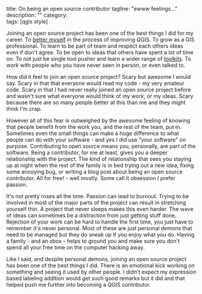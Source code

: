 title: On being an open source contributor
tagline: "ewww feelings..."
description: ""
category:  
tags: [qgis style]

Joining an open source project has been one of the best things I did for my career. To [better myself](http://nathanw.net/speaking.html) in the process of improving QGIS. To grow as a GIS professional. To learn to be part of team and respect each others ideas even if don't agree. To be open to ideas that others have spent a lot of time on. To not just be single tool pusher and learn a wider range of [toolkits](http://nathanw.net/2013/03/23/my-toolset/). To work with people who you have never seen in person, or even talked to.

How did it feel to join an open source project? Scary but awesome I would say. Scary in that that everyone would read my code - my very amateur code. Scary in that I had never really joined an open source project before and wasn't sure what everyone would think of my work, or my ideas.
Scary because there are so many people better at this than me and they might think I'm crap.

However all of this fear is outweighed by the awesome feeling of knowing that people benefit from the work you, and the rest of the team, put in. Sometimes even the small things can make a huge difference to what people can do with your software - and yes I did use "your software" on purpose. Contributing to open source means you, personally, are part of the software. Being a contributor, for me at least, gives you a deeper relationship with the project. The kind of relationship that sees you staying up at night when the rest of the family is in bed trying out a new idea, fixing some annoying bug, or writing a blog post about being an open source contributor. All for free! - well mostly. Some call it obsession I prefer passion.

It's not pretty roses all the time. Passion can lead to burnout. Trying to be involved in most of the major parts of the project can result in stretching yourself thin. A project that never sleeps makes this even harder. The wave of ideas can sometimes be a distraction from just getting stuff done. Rejection of your work can be hard to handle the first time, you just have to remember it's never personal. Most of these are just personal demons that need to be managed but they do sneak up if you enjoy what you do. Having a family - and an xbox - helps to ground you and make sure you don't spend all your free time on the computer hacking away.

Like I said, and despite personal demons, joining an open source project has been one of the best things I did. There is an emotional kick working on something and seeing it used by other people. I didn't expect my expression based labeling addition would get such good remarks but it did and that helped push me further into becoming a QGIS contributor.